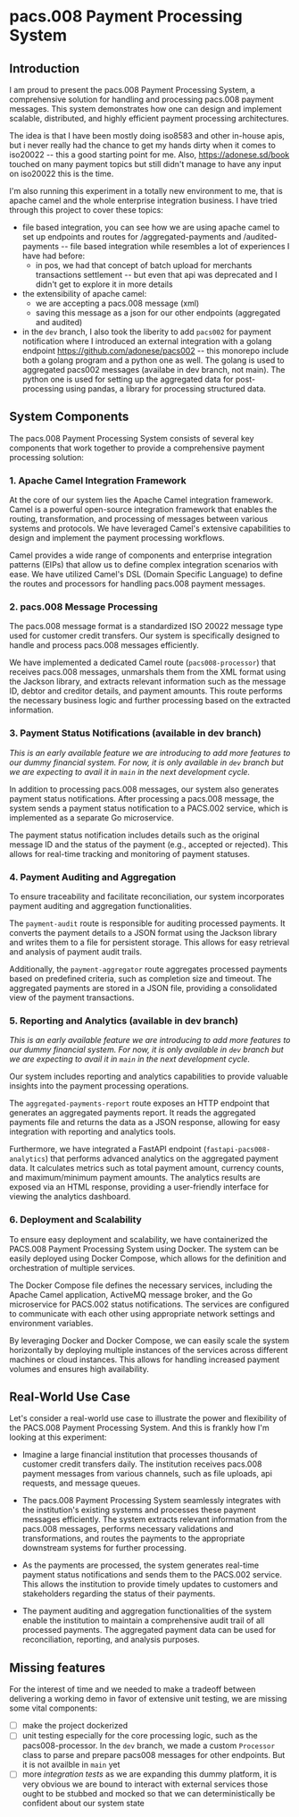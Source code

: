 # pacs.008 Payment Processing System

## Introduction

I am proud to present the pacs.008 Payment Processing System, a comprehensive solution for handling and processing pacs.008 payment messages. This system demonstrates how one can design and implement scalable, distributed, and highly efficient payment processing architectures.

The idea is that I have been mostly doing iso8583 and other in-house apis, but i never really had the chance to get my hands dirty when it comes to iso20022 -- this a good starting point for me. Also, <https://adonese.sd/book> touched on many payment topics but still didn't manage to have any input on iso20022 this is the time.

I'm also running this experiment in a totally new environment to me, that is apache camel and the whole enterprise integration business. I have tried through this project to cover these topics:
- file based integration, you can see how we are using apache camel to set up endpoints and routes for /aggregated-payments and /audited-payments -- file based integration while resembles a lot of experiences I have had before:
    - in pos, we had that concept of batch upload for merchants transactions settlement -- but even that api was deprecated and I didn't get to explore it in more details
- the extensibility of apache camel:
    - we are accepting a pacs.008 message (xml)
    - saving this message as a json for our other endpoints (aggregated and audited)
- in the `dev` branch, I also took the liberity to add `pacs002` for payment notification where I introduced an external integration with a golang endpoint <https://github.com/adonese/pacs002> -- this monorepo include both a golang program and a python one as well. The golang is used to aggregated pacs002 messages (availabe in dev branch, not main). The python one is used for setting up the aggregated data for post-processing using pandas, a library for processing structured data.

## System Components
The pacs.008 Payment Processing System consists of several key components that work together to provide a comprehensive payment processing solution:

### 1. Apache Camel Integration Framework
At the core of our system lies the Apache Camel integration framework. Camel is a powerful open-source integration framework that enables the routing, transformation, and processing of messages between various systems and protocols. We have leveraged Camel's extensive capabilities to design and implement the payment processing workflows.

Camel provides a wide range of components and enterprise integration patterns (EIPs) that allow us to define complex integration scenarios with ease. We have utilized Camel's DSL (Domain Specific Language) to define the routes and processors for handling pacs.008 payment messages.

### 2. pacs.008 Message Processing
The pacs.008 message format is a standardized ISO 20022 message type used for customer credit transfers. Our system is specifically designed to handle and process pacs.008 messages efficiently.

We have implemented a dedicated Camel route (`pacs008-processor`) that receives pacs.008 messages, unmarshals them from the XML format using the Jackson library, and extracts relevant information such as the message ID, debtor and creditor details, and payment amounts. This route performs the necessary business logic and further processing based on the extracted information.

### 3. Payment Status Notifications (available in dev branch)
_This is an early available feature we are introducing to add more features to our dummy financial system. For now, it is only available in `dev` branch but we are expecting to avail it in `main` in the next development cycle._

In addition to processing pacs.008 messages, our system also generates payment status notifications. After processing a pacs.008 message, the system sends a payment status notification to a PACS.002 service, which is implemented as a separate Go microservice.

The payment status notification includes details such as the original message ID and the status of the payment (e.g., accepted or rejected). This allows for real-time tracking and monitoring of payment statuses.

### 4. Payment Auditing and Aggregation
To ensure traceability and facilitate reconciliation, our system incorporates payment auditing and aggregation functionalities.

The `payment-audit` route is responsible for auditing processed payments. It converts the payment details to a JSON format using the Jackson library and writes them to a file for persistent storage. This allows for easy retrieval and analysis of payment audit trails.

Additionally, the `payment-aggregator` route aggregates processed payments based on predefined criteria, such as completion size and timeout. The aggregated payments are stored in a JSON file, providing a consolidated view of the payment transactions.

### 5. Reporting and Analytics (available in dev branch)
_This is an early available feature we are introducing to add more features to our dummy financial system. For now, it is only available in `dev` branch but we are expecting to avail it in `main` in the next development cycle._

Our system includes reporting and analytics capabilities to provide valuable insights into the payment processing operations.

The `aggregated-payments-report` route exposes an HTTP endpoint that generates an aggregated payments report. It reads the aggregated payments file and returns the data as a JSON response, allowing for easy integration with reporting and analytics tools.

Furthermore, we have integrated a FastAPI endpoint (`fastapi-pacs008-analytics`) that performs advanced analytics on the aggregated payment data. It calculates metrics such as total payment amount, currency counts, and maximum/minimum payment amounts. The analytics results are exposed via an HTML response, providing a user-friendly interface for viewing the analytics dashboard.

### 6. Deployment and Scalability
To ensure easy deployment and scalability, we have containerized the PACS.008 Payment Processing System using Docker. The system can be easily deployed using Docker Compose, which allows for the definition and orchestration of multiple services.

The Docker Compose file defines the necessary services, including the Apache Camel application, ActiveMQ message broker, and the Go microservice for PACS.002 status notifications. The services are configured to communicate with each other using appropriate network settings and environment variables.

By leveraging Docker and Docker Compose, we can easily scale the system horizontally by deploying multiple instances of the services across different machines or cloud instances. This allows for handling increased payment volumes and ensures high availability.

## Real-World Use Case
Let's consider a real-world use case to illustrate the power and flexibility of the PACS.008 Payment Processing System. And this is frankly how I'm looking at this experiment:


- Imagine a large financial institution that processes thousands of customer credit transfers daily. The institution receives pacs.008 payment messages from various channels, such as file uploads, api requests, and message queues.

- The pacs.008 Payment Processing System seamlessly integrates with the institution's existing systems and processes these payment messages efficiently. The system extracts relevant information from the pacs.008 messages, performs necessary validations and transformations, and routes the payments to the appropriate downstream systems for further processing.

- As the payments are processed, the system generates real-time payment status notifications and sends them to the PACS.002 service. This allows the institution to provide timely updates to customers and stakeholders regarding the status of their payments.

- The payment auditing and aggregation functionalities of the system enable the institution to maintain a comprehensive audit trail of all processed payments. The aggregated payment data can be used for reconciliation, reporting, and analysis purposes.


## Missing features

For the interest of time and we needed to make a tradeoff between delivering a working demo in favor of extensive unit testing, we are missing some vital components:
- [ ] make the project dockerized
- [ ] unit testing especially for the core processing logic, such as the pacs008-processor. In the `dev` branch, we made a custom `Processor` class to parse and prepare pacs008 messages for other endpoints. But it is not availble in `main` yet
- [ ] more _integration tests_ as we are expanding this dummy platform, it is very obvious we are bound to interact with external services those ought to be stubbed and mocked so that we can deterministically be confident about our system state